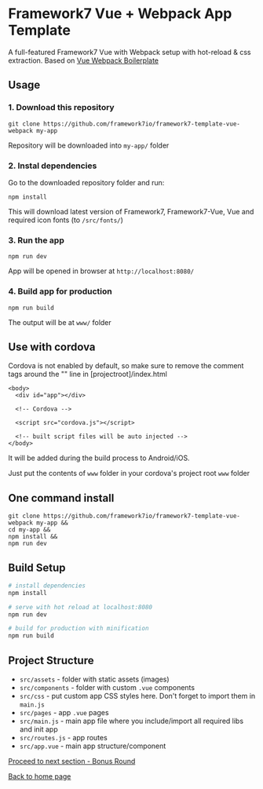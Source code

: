 # Framework7 Vue + Webpack App Template

A full-featured Framework7 Vue with Webpack setup with hot-reload & css extraction. Based on [Vue Webpack Boilerplate](https://github.com/vuejs-templates/webpack)

## Usage

### 1. Download this repository
```
git clone https://github.com/framework7io/framework7-template-vue-webpack my-app
```

Repository will be downloaded into `my-app/` folder

### 2. Instal dependencies

Go to the downloaded repository folder and run:
```
npm install
```

This will download latest version of Framework7, Framework7-Vue, Vue and required icon fonts (to `/src/fonts/`)

### 3. Run the app

```
npm run dev
```

App will be opened in browser at `http://localhost:8080/`

### 4. Build app for production

```
npm run build
```

The output will be at `www/` folder

## Use with cordova
Cordova is not enabled by default, so make sure to remove the comment tags around the "<script src="cordova.js"></script>" line in [projectroot]/index.html
```
<body>
  <div id="app"></div>

  <!-- Cordova -->

  <script src="cordova.js"></script>

  <!-- built script files will be auto injected -->
</body>
```
It will be added during the build process to Android/iOS. 

Just put the contents of `www` folder in your cordova's project root `www` folder

## One command install

```
git clone https://github.com/framework7io/framework7-template-vue-webpack my-app &&
cd my-app &&
npm install &&
npm run dev
```

## Build Setup

``` bash
# install dependencies
npm install

# serve with hot reload at localhost:8080
npm run dev

# build for production with minification
npm run build
```

## Project Structure

* `src/assets` - folder with static assets (images)
* `src/components` - folder with custom `.vue` components
* `src/css` - put custom app CSS styles here. Don't forget to import them in `main.js`
* `src/pages` - app `.vue` pages
* `src/main.js` - main app file where you include/import all required libs and init app
* `src/routes.js` - app routes
* `src/app.vue` - main app structure/component

[Proceed to next section - Bonus Round](../5_bonus_round/README.md)

[Back to home page](../README.md)
